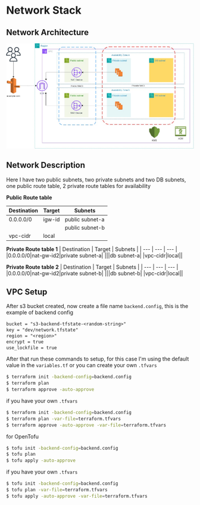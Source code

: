 # Network Stack

## Network Architecture

![Alt text](./network.jpg?raw=true "Network Architecture")

## Network Description

Here I have two public subnets, two private subnets and two DB subnets, one public route table, 2 private route tables for availability

<b>Public Route table</b>

| Destination | Target | Subnets         |
| ----------- | ------ | --------------- |
| 0.0.0.0/0   | igw-id | public subnet-a |
|             |        | public subnet-b |
| vpc-cidr    | local  |                 |

<b>Private Route table 1</b>
| Destination | Target | Subnets |
| --- | --- | --- |
|0.0.0.0/0|nat-gw-id2|private subnet-a|
|||db subnet-a|
|vpc-cidr|local||

<b>Private Route table 2</b>
| Destination | Target | Subnets |
| --- | --- | --- |
|0.0.0.0/0|nat-gw-id2|private subnet-b|
|||db subnet-b|
|vpc-cidr|local||

## VPC Setup

After s3 bucket created, now create a file name `backend.config`, this is the example of backend config

```
bucket = "s3-backend-tfstate-<random-string>"
key = "dev/network.tfstate"
region = "<region>"
encrypt = true
use_lockfile = true
```

After that run these commands to setup, for this case I'm using the default value in the `variables.tf` or you can create your own `.tfvars`

```sh
$ terraform init -backend-config=backend.config
$ terraform plan
$ terraform approve -auto-approve
```

if you have your own `.tfvars`

```sh
$ terraform init -backend-config=backend.config
$ terraform plan -var-file=terraform.tfvars
$ terraform approve -auto-approve -var-file=terraform.tfvars
```

for OpenTofu

```sh
$ tofu init -backend-config=backend.config
$ tofu plan
$ tofu apply -auto-approve
```

if you have your own `.tfvars`

```sh
$ tofu init -backend-config=backend.config
$ tofu plan -var-file=terraform.tfvars
$ tofu apply -auto-approve -var-file=terraform.tfvars
```

